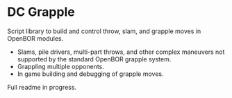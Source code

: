 # DC Grapple
Script library to build and control throw, slam, and grapple moves in OpenBOR modules. 

* Slams, pile drivers, multi-part throws, and other complex maneuvers not supported by the standard OpenBOR grapple system.
* Grappling multiple opponents.
* In game building and debugging of grapple moves.

Full readme in progress.
